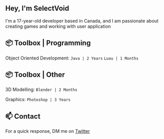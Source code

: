## Hey, I'm SelectVoid

I'm a 17-year-old developer based in Canada, and I am passionate about creating games and working with user application


## 📦 Toolbox | Programming
Object Oriented Development: ```Java | 2 Years``` ```Luau | 1 Months```



## 📦 Toolbox | Other
3D Modelling: ```Blender | 2 Months```

Graphics: ```Photoshop | 3 Years```



## 📫 Contact
For a quick response, DM me on [Twitter](https://twitter.com/SelectVoid)
